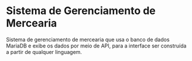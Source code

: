 # Sistema de Gerenciamento de Mercearia
Sistema de gerenciamento de mercearia que usa o banco de dados MariaDB e exibe os dados por meio de API, para a interface ser construída a partir de qualquer linguagem.
